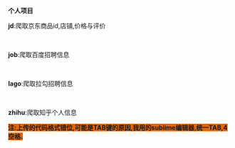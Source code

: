 <div style="text-align:left;">
	<strong><span style="font-size:14px;">个人项目</span></strong> 
</div>
<p>
	<strong>jd</strong>:爬取京东商品id,店铺,价格与评价
</p>
<p>
	<br />
</p>
<p>
	<strong>job</strong>:爬取百度招聘信息
</p>
<p>
	<br />
</p>
<p>
	<strong>lago</strong>:爬取拉勾招聘信息
</p>
<p>
	<br />
</p>
<p>
	<strong>zhihu</strong>:爬取知乎个人信息
</p>
<p>
	<b><span style="background-color:#E56600;">注:上传的代码格式错位,可能是TAB键的原因,我用的sublime编辑器,统一TAB,4空格.</span></b> 
</p>

